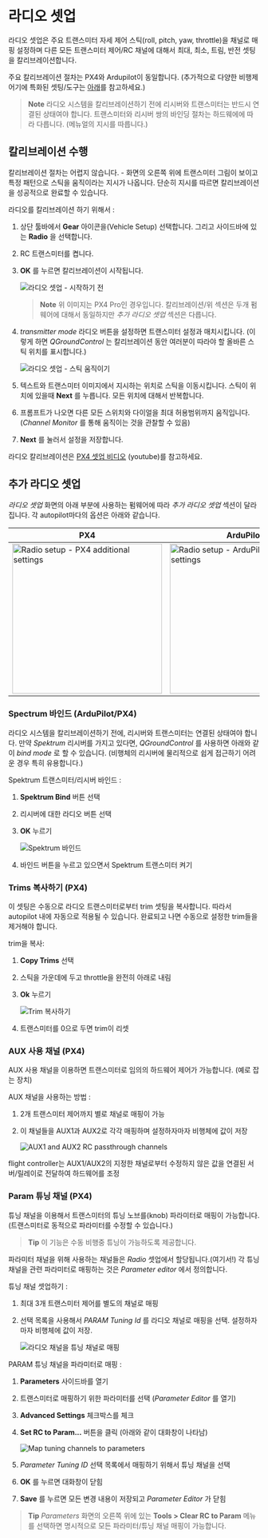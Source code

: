 # 라디오 셋업

라디오 셋업은 주요 트랜스미터 자세 제어 스틱(roll, pitch, yaw, throttle)을 채널로 매핑 설정하며 다른 모든 트랜스미터 제어/RC 채널에 대해서 최대, 최소, 트림, 반전 셋팅을 칼리브레이션합니다.

주요 칼리브레이션 절차는 PX4와 Ardupilot이 동일합니다. (추가적으로 다양한 비행제어기에 특화된 셋팅/도구는 [아래](#additional-radio-setup)를 참고하세요.)

> **Note** 라디오 시스템을 칼리브레이션하기 전에 리시버와 트랜스미터는 반드시 연결된 상태여야 합니다. 트랜스미터와 리시버 쌍의 바인딩 절차는 하드웨에에 따라 다릅니다. (메뉴얼의 지시를 따릅니다.)



## 칼리브레이션 수행

칼리브레이션 절차는 어렵지 않습니다. - 화면의 오른쪽 위에 트랜스미터 그림이 보이고 특정 패턴으로 스틱을 움직이라는 지시가 나옵니다. 단순히 지시를 따르면 칼리브레이션을 성공적으로 완료할 수 있습니다.

라디오를 칼리브레이션 하기 위해서 :

1. 상단 툴바에서 **Gear** 아이콘을(Vehicle Setup) 선택합니다. 그리고 사이드바에 있는 **Radio** 을 선택합니다.
1. RC 트랜스미터를 켭니다.
1. **OK** 를 누르면 칼리브레이션이 시작됩니다.

   ![라디오 셋업 - 시작하기 전](../../images/setup/radio_start_setup.jpg)

   > **Note** 위 이미지는 PX4 Pro인 경우입니다. 칼리브레이션/위 섹션은 두개 펌웨어에 대해서 동일하지만 *추가 라디오 셋업* 섹션은 다릅니다.

1. *transmitter mode* 라디오 버튼을 설정하면 트랜스미터 설정과 매치시킵니다. (이렇게 하면 *QGroundControl* 는 칼리브레이션 동안 여러분이 따라야 할 올바른 스틱 위치를 표시합니다.)

   ![라디오 셋업 - 스틱 움직이기](../../images/setup/radio_sticks_throttle.jpg)

1. 텍스트와 트랜스미터 이미지에서 지시하는 위치로 스틱을 이동시킵니다. 스틱이 위치에 있을때 **Next** 를 누릅니다. 모든 위치에 대해서 반복합니다.
1. 프롬프트가 나오면 다른 모든 스위치와 다이얼을 최대 허용범위까지 움직입니다.(*Channel Monitor* 를 통해 움직이는 것을 관찰할 수 있음)

1. **Next** 를 눌러서 설정을 저장합니다.

라디오 칼리브레이션은 [PX4 셋업 비디오](https://youtu.be/91VGmdSlbo4?t=4m30s) (youtube)를 참고하세요.



## 추가 라디오 셋업

*라디오 셋업* 화면의 아래 부분에 사용하는 펌웨어에 따라 *추가 라디오 셋업* 섹션이 달라집니다. 각 autopilot마다의 옵션은 아래와 같습니다.

PX4 | ArduPilot
---|---
<img src="../../images/setup/radio_additional_radio_setup_px4.jpg" title="Radio setup - PX4 additional settings" width="300px" /> | <img src="../../images/setup/radio_additional_radio_setup_ardupilot.jpg" title="Radio setup - ArduPilot additional settings" width="300px" />


### Spectrum 바인드 (ArduPilot/PX4)

라디오 시스템을 칼리브레이션하기 전에, 리시버와 트랜스미터는 연결된 상태여야 합니다. 만약 *Spektrum* 리시버를 가지고 있다면, *QGroundControl* 를 사용하면 아래와 같이 *bind mode* 로 할 수 있습니다. (비행체의 리시버에 물리적으로 쉽게 접근하기 어려운 경우 특히 유용합니다.)

Spektrum 트랜스미터/리시버 바인드 :

1. **Spektrum Bind** 버튼 선택
1. 리시버에 대한 라디오 버튼 선택
1. **OK** 누르기

   ![Spektrum 바인드](../../images/setup/radio_additional_setup_spectrum_bind_select_channels.jpg)

1. 바인드 버튼을 누르고 있으면서 Spektrum 트랜스미터 켜기


### Trims 복사하기 (PX4)

이 셋팅은 수동으로 라디오 트랜스미터로부터 trim 셋팅을 복사합니다. 따라서 autopilot 내에 자동으로 적용될 수 있습니다. 완료되고 나면 수동으로 설정한 trim들을 제거해야 합니다.

trim을 복사:

1. **Copy Trims** 선택
1. 스틱을 가운데에 두고 throttle을 완전히 아래로 내림
1. **Ok** 누르기

   ![Trim 복사하기](../../images/setup/radio_additional_radio_setup_copy_trims_px4.jpg)

1. 트랜스미터를 0으로 두면 trim이 리셋



### AUX 사용 채널 (PX4)

AUX 사용 채널을 이용하면 트랜스미터로 임의의 하드웨어 제어가 가능합니다. (예로 잡는 장치)

AUX 채널을 사용하는 방법 :

1. 2개 트랜스미터 제어까지 별로 채널로 매핑이 가능
1. 이 채널들을 AUX1과 AUX2로 각각 매핑하며 설정하자마자 비행체에 값이 저장

   ![AUX1 and AUX2 RC passthrough channels](../../images/setup/radio_additional_setup_aux_passthrough_channels_px4.jpg)

flight controller는 AUX1/AUX2의 지정한 채널로부터 수정하지 않은 값을 연결된 서버/릴레이로 전달하여 하드웨어를 조정


### Param 튜닝 채널 (PX4)

튜닝 채널을 이용해서 트랜스미터의 튜닝 노브를(knob) 파라미터로 매핑이 가능합니다. (트랜스미터로 동적으로 파라미터를 수정할 수 있습니다.)

> **Tip** 이 기능은 수동 비행중 튜닝이 가능하도록 제공합니다.

파라미터 채널을 위해 사용하는 채널들은 *Radio* 셋업에서 할당됩니다.(여기서!) 각 튜닝 채널을 관련 파라미터로 매핑하는 것은 *Parameter editor* 에서 정의합니다.

튜닝 채널 셋업하기 :

1. 최대 3개 트랜스미터 제어를 별도의 채널로 매핑
1. 선택 목록을 사용해서 *PARAM Tuning Id* 를 라디오 채널로 매핑을 선택. 설정하자마자 비행체에 값이 저장.

   ![라디오 채널을 튜닝 채널로 매핑](../../images/setup/radio_additional_radio_setup_param_tuning_px4.jpg)

PARAM 튜닝 채널을 파라미터로 매핑 :

1. **Parameters** 사이드바를 열기
1. 트랜스미터로 매핑하기 위한 파라미터를 선택 (*Parameter Editor* 를 열기)
1. **Advanced Settings** 체크박스를 체크
1. **Set RC to Param...** 버튼을 클릭 (아래와 같이 대화창이 나타남)

   ![Map tuning channels to parameters](../../images/setup/parameters_radio_channel_mapping_px4.jpg)
1. *Parameter Tuning ID* 선택 목록에서 매핑하기 위해서 튜닝 채널을 선택
1. **OK** 를 누르면 대화창이 닫힘
1. **Save** 를 누르면 모든 변경 내용이 저장되고 *Parameter Editor* 가 닫힘


> **Tip** *Parameters* 화면의 오른쪽 위에 있는 **Tools > Clear RC to Param** 메뉴를 선택하면 명시적으로 모든 파라미터/튜닝 채널 매핑이 가능합니다.
